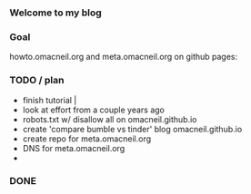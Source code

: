 ### Welcome to my blog

### **Goal** 
howto.omacneil.org and meta.omacneil.org on github pages:

### TODO / plan
* finish tutorial |
* look at effort from a couple years ago
* robots.txt w/ disallow all on omacneil.github.io 
* create 'compare bumble vs tinder' blog omacneil.github.io
* create repo for meta.omacneil.org
* DNS for meta.omacneil.org 
*
### DONE
